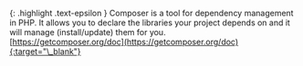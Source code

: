 <!-- LOCATION -->
<!-- _includes/components/allure-commandline/ -->

<!-- INCLUDE -->
<!-- components/allure-commandline/intro.md -->


<!-- MAIN CONTENT -->

{: .highlight .text-epsilon }
Composer is a tool for dependency management in PHP. It allows you to declare the libraries your project depends on and it will manage (install/update) them for you.<br>
[https://getcomposer.org/doc](https://getcomposer.org/doc){:target="\_blank"}
